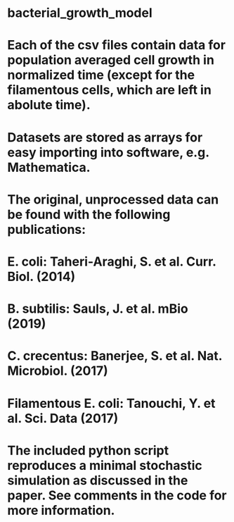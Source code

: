 # bacterial_growth_model
# Each of the csv files contain data for population averaged cell growth in normalized time (except for the filamentous cells, which are left in abolute time).
# Datasets are stored as arrays for easy importing into software, e.g. Mathematica. 
# The original, unprocessed data can be found with the following publications:

# E. coli: Taheri-Araghi, S. et al. Curr. Biol. (2014)
# B. subtilis: Sauls, J. et al. mBio (2019)
# C. crecentus: Banerjee, S. et al. Nat. Microbiol. (2017)
# Filamentous E. coli: Tanouchi, Y. et al. Sci. Data (2017)

# The included python script reproduces a minimal stochastic simulation as discussed in the paper. See comments in the code for more information. 
